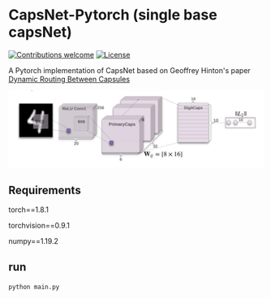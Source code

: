 # CapsNet-Pytorch (single base capsNet)

[![Contributions welcome](https://img.shields.io/badge/contributions-welcome-brightgreen.svg?style=plastic)](CONTRIBUTING.md)
[![License](https://img.shields.io/badge/license-Apache%202.0-blue.svg?style=plastic)](https://opensource.org/licenses/Apache-2.0)


A Pytorch implementation of CapsNet based on Geoffrey Hinton's paper [Dynamic Routing Between Capsules](https://arxiv.org/abs/1710.09829)

![capsVSneuron](imgs/basecapsuleNet.png)

## Requirements

torch==1.8.1

torchvision==0.9.1

numpy==1.19.2

## run
`python main.py`



